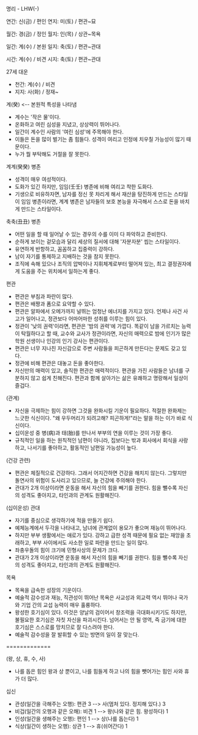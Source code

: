명리 - LHW(-)




연간: 신(금) / 편인
연지: 미(토) / 편관~묘

월간: 경(금) / 정인
월지: 인(목) / 상관~목욕

일간: 계(수) / 본원
일지: 축(토) / 편관~관대

시간: 계(수) / 비견
시지: 축(토) / 편관~관대


27세 대운
- 천간: 계(수) / 비견
- 지지: 사(화) / 정재~


계(癸) <-- 본원적 특성을 나타냄
- 계수는 '작은 물'이다.
- 온화하고 여린 심성을 지녔고, 상상력이 뛰어나다.
- 일간이 계수인 사람의 '여린 심성'에 주목해야 한다.
- 이들은 돈을 많이 벌기는 좀 힘들다. 성격이 여리고 인정에 치우칠 가능성이 많기 때문이다.
- 누가 뭘 부탁해도 거절을 잘 못한다.

계계(癸癸) 병존
- 성격이 매우 여성적이다.
- 도화가 있긴 하지만, 임임(壬壬) 병존에 비해 여리고 착한 도화다.
- 기생으로 비유하자면, 남자를 정신 못 차리게 해서 재산을 탕진하게 만드는 스타일이 임임 병존이라면, 계계 병존은 남자들의 보호 본능을 자극해서 스스로 돈을 바치게 만드는 스타일이다.

축축(丑丑) 병존
- 어떤 일을 할 때 일어날 수 있는 경우의 수를 이미 다 파악하고 준비한다.
- 순하게 보이는 겉모습과 달리 세상의 질서에 대해 '자분자분' 씹는 스타일이다.
- 유연하게 반항하고, 꼼꼼하고 집중력이 강하다.
- 남이 자기를 통제하고 지배하는 것을 참지 못한다.
- 조직에 속해 있으나 조직의 압박이나 지휘체계로부터 떨어져 있는, 최고 결정권자에게 도움을 주는 위치에서 일하는게 좋다.

편관
- 편관은 부침과 파란이 많다.
- 편관은 배짱과 폼으로 요약할 수 있다.
- 편관은 알파에서 오메가까지 널뛰는 엄청난 에너지를 가지고 있다. 언제나 사건 사고가 일어나고, 정관보다 어마어마한 성취를 이루는 힘이 있다.
- 정관이 '낮의 권력'이라면, 편관은 '밤의 권력'에 가깝다. 똑같이 남을 가르치는 능력이 탁월하다고 할 때, 교수와 교사가 정관이라면, 자신의 매력으로 밤에 인기가 많은 학원 선생이나 인강의 인기 강사는 편관이다.
- 편관은 너무 지나친 자신감으로 주변 사람들을 피곤하게 만든다는 문제도 갖고 있다.
- 정관에 비해 편관은 대놓고 돈을 좋아한다.
- 자신만의 매력이 있고, 솔직한 편관은 매력적이다. 편관을 가진 사람들은 남녀를 구분하지 않고 쉽게 친해진다. 편관과 함께 살아가는 삶은 유쾌하고 명랑해서 일상이 즐겁다.

(관계)
- 자신을 극제하는 힘이 강하면 그것을 완화시킬 기운이 필요하다. 적절한 완화제는 느긋한 식신이다. "왜 우두머리가 되려고해? 피곤하게!"라는 말을 하는 이가 바로 식신이다.
- 십이운성 중 병(病)과 태(胎)를 만나서 부부의 연을 이루는 것이 가장 좋다.
- 규칙적인 일을 하는 원칙적인 남편이 아니라, 집보다는 밖과 회사에서 회식을 사랑하고, 나서기를 좋아하고, 활동적인 남편일 가능성이 높다.

(건강 관련)
- 편관은 체질적으로 건강하다. 그래서 어지간하면 건강을 해치지 않는다. 그렇지만 돌연사의 위험이 도사리고 있으므로, 늘 건강에 주의해야 한다.
- 관대가 2개 이상이라면 운동을 해서 자신의 힘을 빼기를 권한다. 힘을 뺄수록 자신의 성격도 좋아지고, 타인과의 관계도 원활해진다.

(십이운성)
관대
- 자기를 중심으로 생각하기에 적을 만들기 쉽다.
- 예체능계에서 두각을 나타내고, 남녀에 관계없이 용모가 좋으며 재능이 뛰어나다.
- 하지만 부부 생활에서는 애로가 있다. 강하고 급한 성격 때문에 필요 없는 재앙을 초래하고, 부부 사이에서도 사소한 일로 파란을 만드는 일이 많다.
- 좌충우돌의 힘이 크기에 민형사상의 문제가 크다.
- 관대가 2개 이상이라면 운동을 해서 자신의 힘을 빼기를 권한다. 힘을 뺄수록 자신의 성격도 좋아지고, 타인과의 관계도 원활해진다.

목욕
- 목욕을 급속한 성장의 기운이다. 
- 예술적 감수성과 재능, 직관성이 뛰어난 목욕은 사교성과 외교력 역시 뛰어나 국가와 기업 간의 교섭 능력이 매우 훌륭하다.
- 왕성한 호기심이 있다. 이것은 양날의 검이어서 창조력을 극대화시키기도 하지만, 불필요한 호기심은 자칫 자신을 파괴시킨다. 넘어서는 안 될 영역, 즉 금기에 대한 호기심은 스스로를 망치므로 잘 다스려야 한다.
- 예술적 감수성을 잘 발휘할 수 있는 방면의 일이 잘 맞는다.

=============

(왕, 상, 휴, 수, 사)
- 나를 돕은 힘인 왕과 상 뿐이고, 나를 힘들게 하고 나의 힘을 뺏어가는 힘인 사와 휴가 더 많다.

십신
- 관성(일간을 극해주는 오행): 편관 3 --> 사(멈처 있다. 정지해 있다.) 3
- 비겁(일간의 오행과 같은 오해): 비견 1 --> 왕(나와 같은 힘. 왕성하다) 1
- 인성(일간을 생해주는 오행): 편인 1 --> 상(나를 돕는다) 1
- 식상(일간이 생하는 오행): 상관 1 --> 휴(쉬어간다) 1